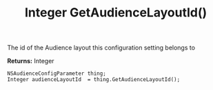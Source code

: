 ﻿---
uid: crmscript_ref_NSAudienceConfigParameter_GetAudienceLayoutId
title: Integer GetAudienceLayoutId()
intellisense: NSAudienceConfigParameter.GetAudienceLayoutId
keywords: NSAudienceConfigParameter, GetAudienceLayoutId
so.topic: reference
---

The id of the Audience layout this configuration setting belongs to

**Returns:** Integer


```crmscript
NSAudienceConfigParameter thing;
Integer audienceLayoutId  = thing.GetAudienceLayoutId();
```


